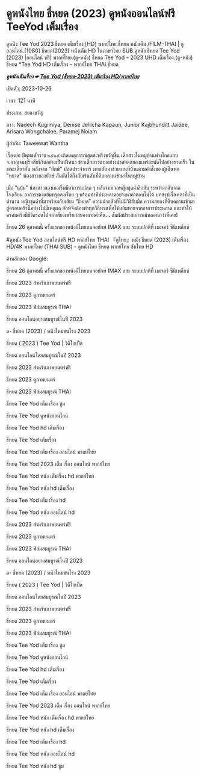 <H1>ดูหนังไทย ธี่หยด (2023) ดูหนังออนไลน์ฟรี TeeYod เต็มเรื่อง</H1>

ดูหนัง Tee Yod 2023 ธี่หยด เต็มเรื่อง [HD] พากย์ไทย.ธี่หยด หนังเต็ม /FILM-THAI | ดูออนไลน์.[1080] ธี่หยด(2023) หนังเต็ม HD ในภาษาไทย SUB.ดูหนัง ธี่หยด Tee Yod (2023) |ออนไลน์ ฟรี| พากย์ไทย.(ดู-หนัง) ธี่หยด Tee Yod – 2023 UHD เต็มเรื่อง.(ดู-หนัง) ธี่หยด *Tee Yod HD เต็มเรื่อง – พากย์ไทย THAI.ธี่หยด

<p><b><I>ดูหนังเต็มเรื่อง ☛ <a href="https://t.co/AxsWbqzriG" rel="noopener">Tee Yod (ธี่หยด-2023) เต็มเรื่อง HD/พากย์ไทย</a></I></b></p>

เปิดตัว: 2023-10-26

เวลา: 121 นาที

ประเภท: สยองขวัญ

ดาว: Nadech Kugimiya, Denise Jelilcha Kapaun, Junior Kajbhunditt Jaidee, Arisara Wongchalee, Paramej Noiam

ผู้กำกับ: Taweewat Wantha

เรื่องย่อ ปีพุทธศักราช ๒๕๑๕ เกิดเหตุการณ์สุดสะพรึงขวัญขึ้น เด็กสาวในหมู่บ้านห่างไกลแถบ จ.กาญจนบุรี เสียชีวิตอย่างเป็นปริศนา ข่าวเด็กสาวตายอย่างน่าสยดสยองแพร่สะพัดไปอย่างรวดเร็ว ในขณะเดียวกัน หลังจาก "ยักษ์" ปลดประจำการ เขากลับมาช่วยงานที่บ้านตามคำสั่งของผู้เป็นพ่อ "หยาด" น้องสาวของยักษ์ สัมผัสได้ถึงภัยเร้นลับที่คืบคลานเข้ามาในหมู่บ้าน

เมื่อ "แย้ม" น้องสาวของเธอเริ่มมีอาการแปลก ๆ หลังจากเจอหญิงชุดดำลึกลับ ระหว่างกลับจากโรงเรียน อาการของแย้มทรุดลงเรื่อย ๆ พร้อมท่าทีประหลาดอย่างหาคำตอบไม่ได้ บทสรุปเรื่องเล่าที่เป็นตำนาน หญิงชุดดำที่มาพร้อมกับเสียง “ธี่หยด” ความน่ากลัวที่ไม่มีวิธีรับมือ ความสยองที่คืบคลานเข้ามาสู่ครอบครัวนี้อย่างไม่มีเหตุผล ยักษ์จึงต้องทำทุกวิถีทางเพื่อให้แย้มหายจากอาการประหลาด และทำให้ครอบครัวมีชีวิตรอดไปจากเสียงเพรียกสยองยามค่ำคืน... สัมผัสประสบการณ์หลอนกว่าที่เคย!

ธี่หยด 26 ตุลาคมนี้ ครั้งแรกของหนังผีไทยบนจอยักษ์ IMAX และ ระบบปกติที่ เมเจอร์ ซีนีเพล็กซ์

#ดูหนัง Tee Yod ออนไลน์ฟรี HD พากย์ไทย THAI 『ดูไทย』หนัง ธี่หยด (2023) เต็มเรื่อง HD/4K พากย์ไทย (THAI SUB) - ดูหนังไทย ธี่หยด พากย์ไทย ซับไทย HD

คำหลักของ Google:

ธี่หยด 26 ตุลาคมนี้ ครั้งแรกของหนังผีไทยบนจอยักษ์ IMAX และ ระบบปกติที่ เมเจอร์ ซีนีเพล็กซ์

ธี่หยด 2023 สำหรับภาพยนตร์ฟรี

ธี่หยด 2023 ดูภาพยนตร์

ธี่หยด 2023 ฟิล์มสมบูรณ์ THAI

ธี่หยด ออนไลน์อย่างสมบูรณ์ในปี 2023

ด- ธี่หยด (2023) / หนังใหม่ชนโรง 2023

ธี่หยด ( 2023 ) Tee Yod | วิดีโอเป็ด

ธี่หยด ออนไลน์โดยสมบูรณ์ในปี 2023

ธี่หยด 2023 สำหรับภาพยนตร์ฟรี

ธี่หยด 2023 ดูภาพยนตร์

ธี่หยด 2023 ฟิล์มสมบูรณ์ THAI

ธี่หยด Tee Yod เต็ม เรื่อง ซูม

ธี่หยด Tee Yod ดูหนังออนไลน์

ธี่หยด Tee Yod hd เต็มเรื่อง

ธี่หยด Tee Yod เต็มเรื่อง

ธี่หยด Tee Yod เต็ม เรื่อง ออนไลน์ พากย์ไทย

ธี่หยด Tee Yod 2023 เต็ม เรื่อง ออนไลน์ พากย์ไทย

ธี่หยด Tee Yod หนัง เต็มเรื่อง hd พากย์ไทย

ธี่หยด Tee Yod หนัง hd เต็มเรื่อง

ธี่หยด Tee Yod เต็ม เรื่อง hd

ธี่หยด Tee Yod หนัง ออนไลน์ hd

ธี่หยด 2023 สำหรับภาพยนตร์ฟรี

ธี่หยด 2023 ดูภาพยนตร์

ธี่หยด 2023 ฟิล์มสมบูรณ์ THAI

ธี่หยด ออนไลน์อย่างสมบูรณ์ในปี 2023

ด- ธี่หยด (2023) / หนังใหม่ชนโรง 2023

ธี่หยด ( 2023 ) Tee Yod | วิดีโอเป็ด

ธี่หยด ออนไลน์โดยสมบูรณ์ในปี 2023

ธี่หยด 2023 สำหรับภาพยนตร์ฟรี

ธี่หยด 2023 ดูภาพยนตร์

ธี่หยด 2023 ฟิล์มสมบูรณ์ THAI

ธี่หยด Tee Yod เต็ม เรื่อง ซูม

ธี่หยด Tee Yod ดูหนังออนไลน์

ธี่หยด Tee Yod hd เต็มเรื่อง

ธี่หยด Tee Yod เต็มเรื่อง

ธี่หยด Tee Yod เต็ม เรื่อง ออนไลน์ พากย์ไทย

ธี่หยด Tee Yod 2023 เต็ม เรื่อง ออนไลน์ พากย์ไทย

ธี่หยด Tee Yod หนัง เต็มเรื่อง hd พากย์ไทย

ธี่หยด Tee Yod หนัง hd เต็มเรื่อง

ธี่หยด Tee Yod เต็ม เรื่อง hd

ธี่หยด Tee Yod หนัง ออนไลน์ hd

ธี่หยด Tee Yod หนัง hd ซูม

